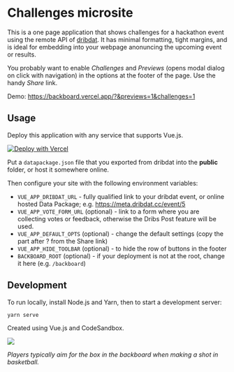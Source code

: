 # Challenges microsite

This is a one page application that shows challenges for a hackathon event using the remote API of [dribdat](https://github.com/dribdat/dribat). It has minimal formatting, tight margins, and is ideal for embedding into your webpage anonuncing the upcoming event or results.

You probably want to enable *Challenges* and *Previews* (opens modal dialog on click with navigation) in the options at the footer of the page. Use the handy *Share* link.

Demo: https://backboard.vercel.app/?&previews=1&challenges=1

## Usage

Deploy this application with any service that supports Vue.js.

[![Deploy with Vercel](https://vercel.com/button)](https://vercel.com/new/git/external?repository-url=https%3A%2F%2Fgithub.com%2Fvercel%2Fnext.js%2Ftree%2Fcanary%2Fexamples%2Fhello-world)

Put a `datapackage.json` file that you exported from dribdat into the **public** folder, or host it somewhere online.

Then configure your site with the following environment variables:

- `VUE_APP_DRIBDAT_URL` - fully qualified link to your dribdat event, or online hosted Data Package; e.g. https://meta.dribdat.cc/event/5
- `VUE_APP_VOTE_FORM_URL` (optional) - link to a form where you are collecting votes or feedback, otherwise the Dribs Post feature will be used.
- `VUE_APP_DEFAULT_OPTS` (optional) - change the default settings (copy the part after ? from the Share link)
- `VUE_APP_HIDE_TOOLBAR` (optional) - to hide the row of buttons in the footer
- `BACKBOARD_ROOT` (optional) - if your deployment is not at the root, change it here (e.g. `/backboard`)

## Development

To run locally, install Node.js and Yarn, then to start a development server:

```
yarn serve
```

Created using Vue.js and CodeSandbox.

![](https://upload.wikimedia.org/wikipedia/commons/9/9a/Zh_Basketball_backboard_and_basket_bitmap_1940.svg)

_Players typically aim for the box in the backboard when making a shot in basketball._
